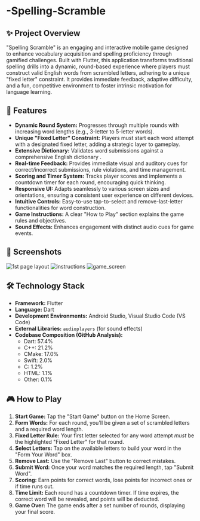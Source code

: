 # -Spelling-Scramble
## ✨ Project Overview

"Spelling Scramble" is an engaging and interactive mobile game designed to enhance vocabulary acquisition and spelling proficiency through gamified challenges. Built with Flutter, this application transforms traditional spelling drills into a dynamic, round-based experience where players must construct valid English words from scrambled letters, adhering to a unique "fixed letter" constraint. It provides immediate feedback, adaptive difficulty, and a fun, competitive environment to foster intrinsic motivation for language learning.

## 🚀 Features

* **Dynamic Round System:** Progresses through multiple rounds with increasing word lengths (e.g., 3-letter to 5-letter words).
* **Unique "Fixed Letter" Constraint:** Players must start each word attempt with a designated fixed letter, adding a strategic layer to gameplay.
* **Extensive Dictionary:** Validates word submissions against a comprehensive English dictionary .
* **Real-time Feedback:** Provides immediate visual and auditory cues for correct/incorrect submissions, rule violations, and time management.
* **Scoring and Timer System:** Tracks player scores and implements a countdown timer for each round, encouraging quick thinking.
* **Responsive UI:** Adapts seamlessly to various screen sizes and orientations, ensuring a consistent user experience on different devices.
* **Intuitive Controls:** Easy-to-use tap-to-select and remove-last-letter functionalities for word construction.
* **Game Instructions:** A clear "How to Play" section explains the game rules and objectives.
* **Sound Effects:** Enhances engagement with distinct audio cues for game events.

## 📸 Screenshots
![1st page layout](https://github.com/user-attachments/assets/731c2ec6-25f5-46c5-94ef-62d44b1dae7c)
![instructions ](https://github.com/user-attachments/assets/b24d94e6-77a7-4d0f-aefe-f215d08846bc)
![game_screen](https://github.com/user-attachments/assets/a7fcd835-1c1a-4c4e-924f-7b7d92ddc8d5)

## 🛠️ Technology Stack

* **Framework:** Flutter
* **Language:** Dart
* **Development Environments:** Android Studio, Visual Studio Code (VS Code)
* **External Libraries:** `audioplayers` (for sound effects)
* **Codebase Composition (GitHub Analysis):**
    * Dart: 57.4%
    * C++: 21.2%
    * CMake: 17.0%
    * Swift: 2.0%
    * C: 1.2%
    * HTML: 1.1%
    * Other: 0.1%


## 🎮 How to Play

1.  **Start Game:** Tap the "Start Game" button on the Home Screen.
2.  **Form Words:** For each round, you'll be given a set of scrambled letters and a required word length.
3.  **Fixed Letter Rule:** Your first letter selected for any word attempt *must* be the highlighted "Fixed Letter" for that round.
4.  **Select Letters:** Tap on the available letters to build your word in the "Form Your Word" box.
5.  **Remove Last:** Use the "Remove Last" button to correct mistakes.
6.  **Submit Word:** Once your word matches the required length, tap "Submit Word".
7.  **Scoring:** Earn points for correct words, lose points for incorrect ones or if time runs out.
8.  **Time Limit:** Each round has a countdown timer. If time expires, the correct word will be revealed, and points will be deducted.
9.  **Game Over:** The game ends after a set number of rounds, displaying your final score.




